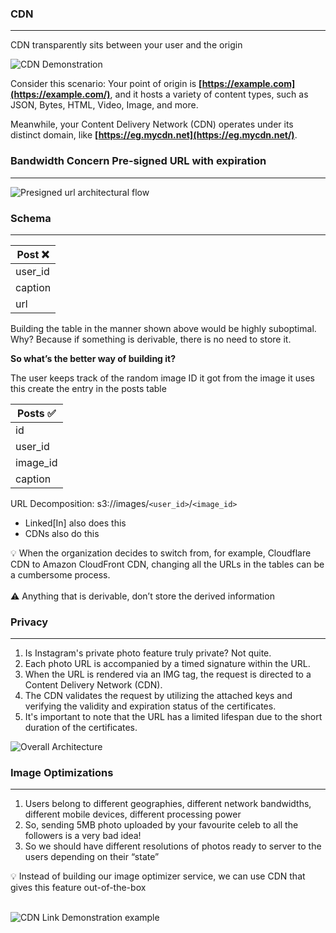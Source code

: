 ### CDN

---

CDN transparently sits between your user and the origin

![CDN Demonstration](https://bharath-lakshman-kumar.s3.ap-south-1.amazonaws.com/Design+a+Social+Media+Network/cdn.png)

Consider this scenario: Your point of origin is **[https://example.com](https://example.com/)**, and it hosts a variety of content types, such as JSON, Bytes, HTML, Video, Image, and more.

Meanwhile, your Content Delivery Network (CDN) operates under its distinct domain, like **[https://eg.mycdn.net](https://eg.mycdn.net/)**.

### Bandwidth Concern Pre-signed URL with expiration

---

![Presigned url architectural flow](https://bharath-lakshman-kumar.s3.ap-south-1.amazonaws.com/Design+a+Social+Media+Network/presigned-url.png)

### Schema

---

| Post ❌ |
| ------- |
| user_id |
| caption |
| url     |

Building the table in the manner shown above would be highly suboptimal. Why? Because if something is derivable, there is no need to store it.

**So what’s the better way of building it?**

The user keeps track of the random image ID it got from the image it uses this create the entry in the posts table

| Posts ✅ |
| -------- |
| id       |
| user_id  |
| image_id |
| caption  |

URL Decomposition: s3://images/`<user_id>`/`<image_id>`

- Linked[In] also does this
- CDNs also do this

<aside>
💡 When the organization decides to switch from, for example, Cloudflare CDN to Amazon CloudFront CDN, changing all the URLs in the tables can be a cumbersome process.

</aside>
<br/>
<aside>
⚠️ Anything that is derivable, don’t store the derived information

</aside>

### Privacy

---

1. Is Instagram's private photo feature truly private? Not quite.
2. Each photo URL is accompanied by a timed signature within the URL.
3. When the URL is rendered via an IMG tag, the request is directed to a Content Delivery Network (CDN).
4. The CDN validates the request by utilizing the attached keys and verifying the validity and expiration status of the certificates.
5. It's important to note that the URL has a limited lifespan due to the short duration of the certificates.

![Overall Architecture](https://bharath-lakshman-kumar.s3.ap-south-1.amazonaws.com/Design+a+Social+Media+Network/overall-arch.png)

### Image Optimizations

---

1. Users belong to different geographies, different network bandwidths, different mobile devices, different processing power
2. So, sending 5MB photo uploaded by your favourite celeb to all the followers is a very bad idea!
3. So we should have different resolutions of photos ready to server to the users depending on their “state”

<aside>
💡 Instead of building our image optimizer service, we can use CDN that gives this feature out-of-the-box

</aside>
<br />

![CDN Link Demonstration example](https://bharath-lakshman-kumar.s3.ap-south-1.amazonaws.com/Design+a+Social+Media+Network/cdn-link-demonstration.png)
